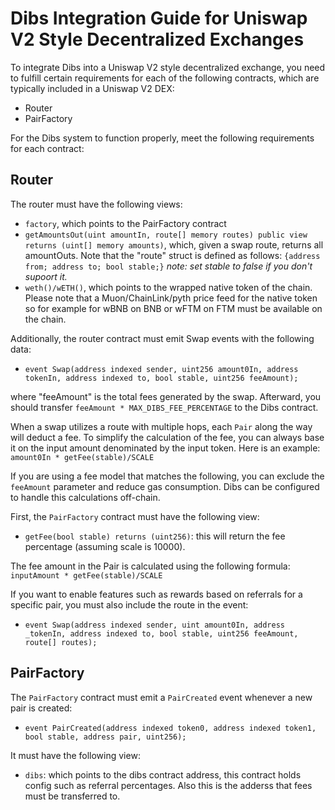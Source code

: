 # Dibs Integration Guide for Uniswap V2 Style Decentralized Exchanges

To integrate Dibs into a Uniswap V2 style decentralized exchange, you need to fulfill certain requirements for each of the following contracts, which are typically included in a Uniswap V2 DEX:

- Router
- PairFactory

For the Dibs system to function properly, meet the following requirements for each contract:

## Router

The router must have the following views:

- `factory`, which points to the PairFactory contract
- `getAmountsOut(uint amountIn, route[] memory routes) public view returns (uint[] memory amounts)`, which, given a swap route, returns all amountOuts. Note that the "route" struct is defined as follows: `{address from; address to; bool stable;}`
*note: set stable to false if you don't supoort it.*
- `weth()/wETH()`, which points to the wrapped native token of the chain. Please note that a Muon/ChainLink/pyth price feed for the native token
so for example for wBNB on BNB or wFTM on FTM must be available on the chain.

Additionally, the router contract must emit Swap events with the following data:

- `event Swap(address indexed sender, uint256 amount0In, address tokenIn, address indexed to, bool stable, uint256 feeAmount);`

where "feeAmount" is the total fees generated by the swap. Afterward, you should transfer `feeAmount * MAX_DIBS_FEE_PERCENTAGE` to the Dibs contract.

When a swap utilizes a route with multiple hops, each `Pair` along the way will deduct a fee. To simplify the calculation of the fee, you can always base it on the input amount denominated by the input token. Here is an example: ```amount0In * getFee(stable)/SCALE```

If you are using a fee model that matches the following, you can exclude the `feeAmount` parameter and reduce gas consumption. Dibs can be configured to handle this calculations off-chain.

First, the `PairFactory` contract must have the following view:

- `getFee(bool stable) returns (uint256)`: this will return the fee percentage (assuming scale is 10000).

The fee amount in the Pair is calculated using the following formula:
```inputAmount * getFee(stable)/SCALE```

If you want to enable features such as rewards based on referrals for a specific pair, you must also include the route in the event:

- `event Swap(address indexed sender, uint amount0In, address _tokenIn, address indexed to, bool stable, uint256 feeAmount, route[] routes);`

## PairFactory

The `PairFactory` contract must emit a `PairCreated` event whenever a new pair is created:

- `event PairCreated(address indexed token0, address indexed token1, bool stable, address pair, uint256);`

It must have the following view:
- `dibs`: which points to the dibs contract address, this contract holds config such as referral percentages. Also this is the adderss that fees must be transferred to.
